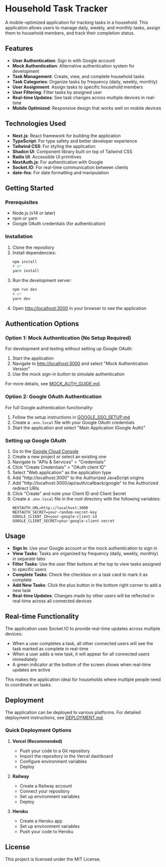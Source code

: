 # Household Task Tracker

A mobile-optimized application for tracking tasks in a household. This application allows users to manage daily, weekly, and monthly tasks, assign them to household members, and track their completion status.

## Features

- **User Authentication**: Sign in with Google account
- **Mock Authentication**: Alternative authentication system for development
- **Task Management**: Create, view, and complete household tasks
- **Task Categories**: Organize tasks by frequency (daily, weekly, monthly)
- **User Assignment**: Assign tasks to specific household members
- **User Filtering**: Filter tasks by assigned user
- **Real-time Updates**: See task changes across multiple devices in real-time
- **Mobile Optimized**: Responsive design that works well on mobile devices

## Technologies Used

- **Next.js**: React framework for building the application
- **TypeScript**: For type safety and better developer experience
- **Tailwind CSS**: For styling the application
- **Shadcn UI**: Component library built on top of Tailwind CSS
- **Radix UI**: Accessible UI primitives
- **NextAuth.js**: For authentication with Google
- **Socket.IO**: For real-time communication between clients
- **date-fns**: For date formatting and manipulation

## Getting Started

### Prerequisites

- Node.js (v14 or later)
- npm or yarn
- Google OAuth credentials (for authentication)

### Installation

1. Clone the repository
2. Install dependencies:
   ```bash
   npm install
   # or
   yarn install
   ```
3. Run the development server:
   ```bash
   npm run dev
   # or
   yarn dev
   ```
4. Open [http://localhost:3000](http://localhost:3000) in your browser to see the application

## Authentication Options

### Option 1: Mock Authentication (No Setup Required)

For development and testing without setting up Google OAuth:

1. Start the application
2. Navigate to [http://localhost:3000](http://localhost:3000) and select "Mock Authentication Version"
3. Use the mock sign-in button to simulate authentication

For more details, see [MOCK_AUTH_GUIDE.md](./MOCK_AUTH_GUIDE.md).

### Option 2: Google OAuth Authentication

For full Google authentication functionality:

1. Follow the setup instructions in [GOOGLE_SSO_SETUP.md](./GOOGLE_SSO_SETUP.md)
2. Create a `.env.local` file with your Google OAuth credentials
3. Start the application and select "Main Application (Google Auth)"

### Setting up Google OAuth

1. Go to the [Google Cloud Console](https://console.cloud.google.com/)
2. Create a new project or select an existing one
3. Navigate to "APIs & Services" > "Credentials"
4. Click "Create Credentials" > "OAuth client ID"
5. Select "Web application" as the application type
6. Add "http://localhost:3000" to the Authorized JavaScript origins
7. Add "http://localhost:3000/api/auth/callback/google" to the Authorized redirect URIs
8. Click "Create" and note your Client ID and Client Secret
9. Create a `.env.local` file in the root directory with the following variables:
   ```
   NEXTAUTH_URL=http://localhost:3000
   NEXTAUTH_SECRET=your-random-secret-key
   GOOGLE_CLIENT_ID=your-google-client-id
   GOOGLE_CLIENT_SECRET=your-google-client-secret
   ```

## Usage

- **Sign In**: Use your Google account or the mock authentication to sign in
- **View Tasks**: Tasks are organized by frequency (daily, weekly, monthly) in separate tabs
- **Filter Tasks**: Use the user filter buttons at the top to view tasks assigned to specific users
- **Complete Tasks**: Check the checkbox on a task card to mark it as complete
- **Add New Tasks**: Click the plus button in the bottom right corner to add a new task
- **Real-time Updates**: Changes made by other users will be reflected in real-time across all connected devices

## Real-time Functionality

The application uses Socket.IO to provide real-time updates across multiple devices:

- When a user completes a task, all other connected users will see the task marked as complete in real-time
- When a user adds a new task, it will appear for all connected users immediately
- A green indicator at the bottom of the screen shows when real-time updates are active

This makes the application ideal for households where multiple people need to coordinate on tasks.

## Deployment

The application can be deployed to various platforms. For detailed deployment instructions, see [DEPLOYMENT.md](./DEPLOYMENT.md).

### Quick Deployment Options

1. **Vercel (Recommended)**
   - Push your code to a Git repository
   - Import the repository in the Vercel dashboard
   - Configure environment variables
   - Deploy

2. **Railway**
   - Create a Railway account
   - Connect your repository
   - Set up environment variables
   - Deploy

3. **Heroku**
   - Create a Heroku app
   - Set up environment variables
   - Push your code to Heroku

## License

This project is licensed under the MIT License.
